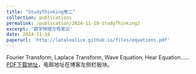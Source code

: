 ```yaml
---
title: "StudyThinking卷二"
collection: publications
permalink: /publication/2024-11-18-StudyThinking2
excerpt: '数学物理方程笔记'
date: 2024-11-18
paperurl: 'http://latalealice.github.io/files/equations.pdf'
---
```


Fourier Transform, Laplace Transform, Wave Equation, Hear Equation……  
[PDF下载地址](http://latalealice.github.io/files/equations.pdf)，电邮地址在博客左侧栏板块。

